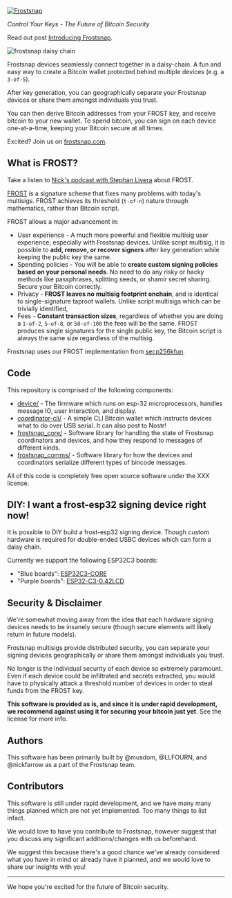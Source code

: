 [![Frostsnap](https://frostsnap.com/frostsnap_colour_shadow.png)](https://frostsnap.com)

_Control Your Keys - The Future of Bitcoin Security_

Read out post [Introducing Frostsnap](https://frostsnap.com/introducing-frostsnap.html).

![frostsnap daisy chain](https://frostsnap.com/frostsnap.png)

Frostsnap devices seamlessly connect together in a daisy-chain. A fun and easy way to create a Bitcoin wallet protected behind multiple devices (e.g. a `3-of-5`).

After key generation, you can geographically separate your Frostsnap devices or share them amongst individuals you trust.

You can then derive Bitcoin addresses from your FROST key, and receive bitcoin to your new wallet. To spend bitcoin, you can sign on each device one-at-a-time, keeping your Bitcoin secure at all times.

Excited? Join us on [frostsnap.com](https://frostsnap.com).

## What is FROST?

Take a listen to [Nick's podcast with Stephan Livera](https://stephanlivera.com/episode/476/) about FROST.

[FROST](https://eprint.iacr.org/2020/852.pdf) is a signature scheme that fixes many problems with today's multisigs. FROST achieves its threshold (`t-of-n`) nature through mathematics, rather than Bitcoin script.

FROST allows a major advancement in:

- User experience - A much more powerful and flexible multisig user experience, especially with Frostsnap devices. Unlike script multisig, it is possible to **add, remove, or recover signers** after key generation while keeping the public key the same.
- Spending policies - You will be able to **create custom signing policies based on your personal needs**. No need to do any risky or hacky methods like passphrases, splitting seeds, or shamir secret sharing. Secure your Bitcoin correctly.
- Privacy - **FROST leaves no multisig footprint onchain**, and is identical to single-signature taproot wallets. Unlike script multisigs which can be trivially identified,
- Fees - **Constant transaction sizes**, regardless of whether you are doing a `1-of-2`, `5-of-8`, or `50-of-100` the fees will be the same. FROST produces single signatures for the single public key, the Bitcoin script is always the same size regardless of the multisig.

Frostsnap uses our FROST implementation from [secp256kfun](https://docs.rs/schnorr_fun/latest/schnorr_fun/frost/index.html).

## Code

This repository is comprised of the following components:

- [device/](/device/) - The firmware which runs on esp-32 microprocessors, handles message IO, user interaction, and display.
- [coordinator-cli/](/coordinator-cli/) - A simple CLI Bitcoin wallet which instructs devices what to do over USB serial. It can also post to Nostr!
- [frostsnap_core/](/frostsnap_core/) - Software library for handling the state of Frostsnap coordinators and devices, and how they respond to messages of different kinds.
- [frostsnap_comms/](/frostsnap_comms/) - Software library for how the devices and coordinators serialize different types of bincode messages.

All of this code is completely free open source software under the XXX license.

## DIY: I want a frost-esp32 signing device right now!

It is possible to DIY build a frost-esp32 signing device. Though custom hardware is required for double-ended USBC devices which can form a daisy chain.

Currently we support the following ESP32C3 boards:

- "Blue boards": [ESP32C3-CORE](https://wiki.luatos.com/chips/esp32c3/board.html)
- "Purple boards": [ESP32-C3-0.42LCD](https://github.com/01Space/ESP32-C3-0.42LCD)

## Security & Disclaimer

We're somewhat moving away from the idea that each hardware signing devices needs to be insanely secure (though secure elements will likely return in future models).

Frostsnap multisigs provide distributed security, you can separate your signing devices geographically or share them amongst individuals you trust.

No longer is the individual security of each device so extremely paramount. Even if each device could be infiltrated and secrets extracted, you would have to physically attack a threshold number of devices in order to steal funds from the FROST key.

**This software is provided as is, and since it is under rapid development, we recommend against using it for securing your bitcoin just yet**. See the license for more info.

## Authors

This software has been primarily built by @musdom, @LLFOURN, and @nickfarrow as a part of the Frostsnap team.

## Contributors

This software is still under rapid development, and we have many many things planned which are not yet implemented. Too many things to list infact.

We would love to have you contribute to Frostsnap, however suggest that you discuss any significant additions/changes with us beforehand.

We suggest this because there's a good chance we've already considered what you have in mind or already have it planned, and we would love to share our insights with you!

---

We hope you're excited for the future of Bitcoin security.
